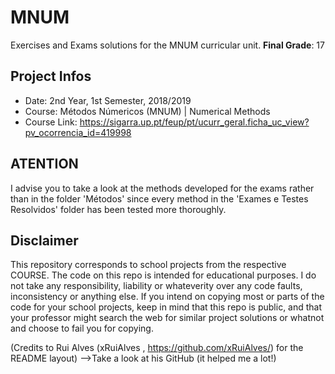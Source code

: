 # MNUM
Exercises and Exams solutions for the MNUM curricular unit.
**Final Grade**: 17

## Project Infos
* Date: 2nd Year, 1st Semester, 2018/2019
* Course: Métodos Númericos (MNUM) | Numerical Methods
* Course Link: https://sigarra.up.pt/feup/pt/ucurr_geral.ficha_uc_view?pv_ocorrencia_id=419998

## ATENTION
I advise you to take a look at the methods developed for the exams rather than in the folder 'Métodos' since every method in the 'Exames e Testes Resolvidos' folder has been tested more thoroughly.

## Disclaimer
This repository corresponds to school projects from the respective COURSE. The code on this repo is intended for educational purposes. I do not take any responsibility, liability or whateverity over any code faults, inconsistency or anything else. If you intend on copying most or parts of the code for your school projects, keep in mind that this repo is public, and that your professor might search the web for similar project solutions or whatnot and choose to fail you for copying.

(Credits to Rui Alves (xRuiAlves , https://github.com/xRuiAlves/) for the README layout) -->Take a look at his GitHub (it helped me a lot!)
